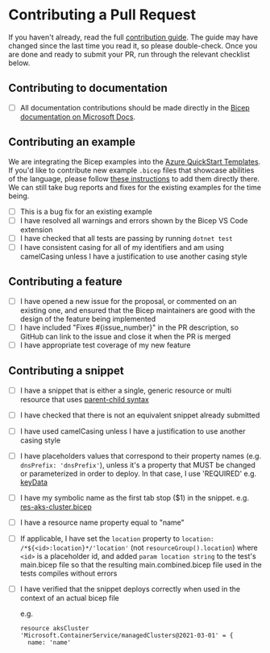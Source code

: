 # Contributing a Pull Request

If you haven't already, read the full [contribution guide](https://github.com/nholuongut/bicep-declarative-language/blob/main/CONTRIBUTING.md). The guide may have changed since the last time you read it, so please double-check. Once you are done and ready to submit your PR, run through the relevant checklist below.

## Contributing to documentation

* [ ] All documentation contributions should be made directly in the [Bicep documentation on Microsoft Docs](https://docs.microsoft.com/azure/azure-resource-manager/bicep/).

## Contributing an example

We are integrating the Bicep examples into the [Azure QuickStart Templates](https://github.com/Azure/azure-quickstart-templates/blob/master/1-CONTRIBUTION-GUIDE/README.md).  If you'd like to contribute new example `.bicep` files that showcase abilities of the language, please follow [these instructions](https://github.com/Azure/azure-quickstart-templates/blob/master/1-CONTRIBUTION-GUIDE/README.md) to add them directly there.  We can still take bug reports and fixes for the existing examples for the time being.

* [ ] This is a bug fix for an existing example
* [ ] I have resolved all warnings and errors shown by the Bicep VS Code extension
* [ ] I have checked that all tests are passing by running `dotnet test`
* [ ] I have consistent casing for all of my identifiers and am using camelCasing unless I have a justification to use another casing style

## Contributing a feature

* [ ] I have opened a new issue for the proposal, or commented on an existing one, and ensured that the Bicep maintainers are good with the design of the feature being implemented
* [ ] I have included "Fixes #{issue_number}" in the PR description, so GitHub can link to the issue and close it when the PR is merged
* [ ] I have appropriate test coverage of my new feature

## Contributing a snippet

* [ ] I have a snippet that is either a single, generic resource or multi resource that uses [parent-child syntax](https://docs.microsoft.com/azure/azure-resource-manager/bicep/child-resource-name-type)
* [ ] I have checked that there is not an equivalent snippet already submitted
* [ ] I have used camelCasing unless I have a justification to use another casing style
* [ ] I have placeholders values that correspond to their property names (e.g. `dnsPrefix: 'dnsPrefix'`), unless it's a property that MUST be changed or parameterized in order to deploy. In that case, I use 'REQUIRED' e.g. [keyData](./src/Bicep.LangServer/Files/SnippetTemplates/res-aks-cluster.bicep#L26)
* [ ] I have my symbolic name as the first tab stop ($1) in the snippet. e.g. [res-aks-cluster.bicep](./src/Bicep.LangServer/Files/SnippetTemplates/res-aks-cluster.bicep)
* [ ] I have a resource name property equal to "name"
* [ ] If applicable, I have set the `location` property to `location: /*${<id>:location}*/'location'` (not `resourceGroup().location`) where `<id>` is a placeholder id, and added `param location string` to the test's main.bicep file so that the resulting main.combined.bicep file used in the tests compiles without errors
* [ ] I have verified that the snippet deploys correctly when used in the context of an actual bicep file

  e.g.

  ```bicep
  resource aksCluster 'Microsoft.ContainerService/managedClusters@2021-03-01' = {
    name: 'name'
  ```
